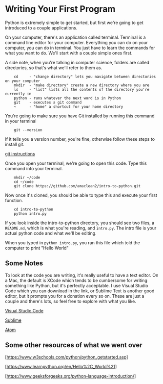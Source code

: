 # Writing Your First Program

Python is extremely simple to get started, but first we're going to get introduced to a couple applications.

On your computer, there's an application called terminal. Terminal is a command line editor for your computer. Everything you can do on your computer, you can do in terminal. You just have to learn the commands for what you want to do. We'll start with a couple simple ones first.

A side note, when you're talking in computer science, folders are called directories, so that's what we'll refer to them as.

```
    cd     - "change directory" lets you navigate between directories on your computer
    mkdir  - "make directory" create a new directory where you are
    ls     - "list" lists all the contents of the directory you're currently in
    python - runs whatever the next word is in Python
    git    - executes a git command
    ~      - "home" a shortcut for your home directory
```

You're going to make sure you have Git installed by running this command in your terminal

```
    git --version
```

If it tells you a version number, you're fine, otherwise follow these steps to install git.

[git instructions](https://www.atlassian.com/git/tutorials/install-git)

Once you open your terminal, we're going to open this code.
Type this command into your terminal.

```
    mkdir ~/code
    cd ~/code
    git clone https://github.com/amaclean2/intro-to-python.git
```

Now once it's cloned, you should be able to type this and execute your first function.

```
    cd intro-to-python
    python intro.py
```

If you look inside the intro-to-python directory, you should see two files, a ```README.md```, which is what you're reading, and ```intro.py```.
The intro file is your actual python code and what we'll be editing.

When you typed in ```python intro.py```, you ran this file which told the computer to print "Hello World"

## Some Notes

To look at the code you are writing, it's really useful to have a text editor. On a Mac, the default is XCode which tends to be cumbersome for writing something like Python, but it's perfectly acceptable. I use Visual Studio Code which you can download in the link, or Sublime Text is another good editor, but it prompts you for a donation every so on. These are just a couple and there's lots, so feel free to explore with what you like.

[Visual Studio Code](https://code.visualstudio.com/download)

[Sublime](https://www.sublimetext.com/3)

[Atom](https://atom.io/)

## Some other resources of what we went over

[https://www.w3schools.com/python/python_getstarted.asp]

[https://www.learnpython.org/en/Hello%2C_World%21]

[https://www.geeksforgeeks.org/python-language-introduction/]